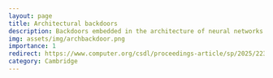 ```yaml
---
layout: page
title: Architectural backdoors
description: Backdoors embedded in the architecture of neural networks are resistant to full retraining.
img: assets/img/archbackdoor.png
importance: 1
redirect: https://www.computer.org/csdl/proceedings-article/sp/2025/223600a060/21B7R5Paz60
category: Cambridge
---
```


